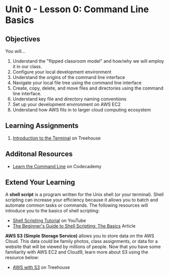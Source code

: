 # Unit 0 - Lesson 0: Command Line Basics

## Objectives
You will...
1. Understand the "flipped classroom model" and how/why we will employ it in our class.
2. Configure your local development environment
3. Understand the origins of the command line interface
4. Navigate your local file tree using the command line interface
5. Create, copy, delete, and move files and directories using the command line interface.
6. Understand key file and directory naming conventions
7. Set up your development environment on AWS EC2
8. Understand how AWS fits in to larger cloud computing ecosystem

## Learning Assignments
1. [Introduction to the Terminal](https://teamtreehouse.com/library/introduction-to-the-terminal) on Treehouse

## Additonal Resources
* [Learn the Command Line](https://www.codecademy.com/learn/learn-the-command-line) on Codecademy

## Extend Your Learning
A **shell script** is a program written for the Unix shell (or your terminal). Shell scripting can increase your efficiency because it allows you to batch and automate common tasks or commands. The following resources will introduce you to the basics of shell scripting:
* [Shell Scripting Tutorial](https://www.youtube.com/watch?v=hwrnmQumtPw) on YouTube
* [The Beginner's Guide to Shell Scripting: The Basics](https://www.howtogeek.com/67469/the-beginners-guide-to-shell-scripting-the-basics/) Article 

**AWS S3 (Simple Storage Service)** allows you to store data on the AWS Cloud. This data could be family photos, class assignments, or data for a website that will be viewed by millions of people. Now that you have some familiarity with AWS EC2 and Cloud9, learn more about S3 using the resource below:
* [AWS with S3](https://teamtreehouse.com/library/aws-with-s3) on Treehouse
